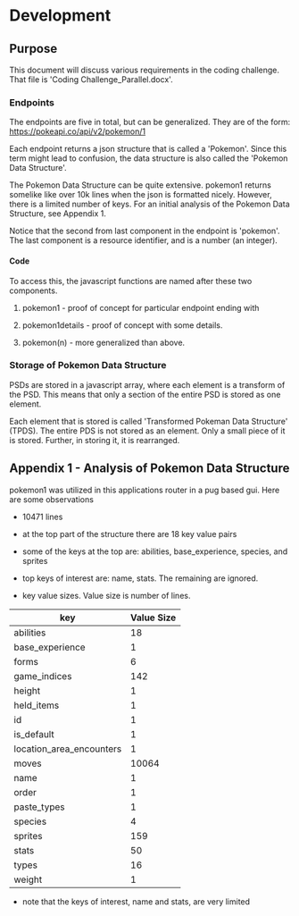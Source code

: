# Development

## Purpose

This document will discuss various requirements in the coding
challenge.  That file is 'Coding Challenge_Parallel.docx'.

### Endpoints

The endpoints are five in total, but can be generalized.
They are of the form: https://pokeapi.co/api/v2/pokemon/1

Each endpoint returns a json structure that is called a 'Pokemon'.
Since this term might lead to confusion, the data structure is also
called the 'Pokemon Data Structure'.

The Pokemon Data Structure can be quite extensive.
pokemon1 returns somelike like over 10k lines when the
json is formatted nicely.  However, there is a limited number
of keys.  For an initial analysis of the Pokemon Data
Structure, see Appendix 1.

Notice that the second from last component in the endpoint
is 'pokemon'.  The last component is a resource identifier,
and is a number (an integer).

#### Code

To access this, the javascript functions are named after
these two components.

1. pokemon1 - proof of concept for particular endpoint ending with
    
2. pokemon1details - proof of concept with some details.

3. pokemon(n) - more generalized than above.

### Storage of Pokemon Data Structure

PSDs are stored in a javascript array, where each
element is a transform of the PSD.  This means that only
a section of the entire PSD is stored as one element.

Each element that is stored is called 'Transformed Pokeman Data Structure' 
(TPDS).  The entire PDS is not stored as an element.  Only
a small piece of it is stored.  Further, in storing it,
it is rearranged.

## Appendix 1 - Analysis of Pokemon Data Structure

pokemon1 was utilized in this applications router
in a pug based gui.  Here are some observations
- 10471 lines
- at the top part of the structure there are 18 key value pairs
- some of the keys at the top are: abilities, base_experience, species,
and sprites
  
- top keys of interest are: name, stats.  The remaining are ignored.
- key value sizes. Value size is number of lines.

| key | Value Size |
|-----|------------|
|abilities|18|
|base_experience|1|
|forms|6|
|game_indices|142|
|height|1|
|held_items|1|
|id|1|
|is_default|1|
|location_area_encounters|1|
|moves|10064|
|name|1|
|order|1|
|paste_types|1|
|species|4|
|sprites|159|
|stats|50|
|types|16|
|weight|1|

- note that the keys of interest, name and stats, are very limited





